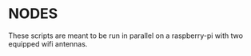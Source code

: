 # NODES
These scripts are meant to be run in parallel on a raspberry-pi with two equipped wifi antennas.
